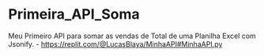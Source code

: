 # Primeira_API_Soma
Meu Primeiro API para somar as vendas de Total de uma Planilha Excel com Jsonify. - https://replit.com/@LucasBlaya/MinhaAPI#MinhaAPI.py
